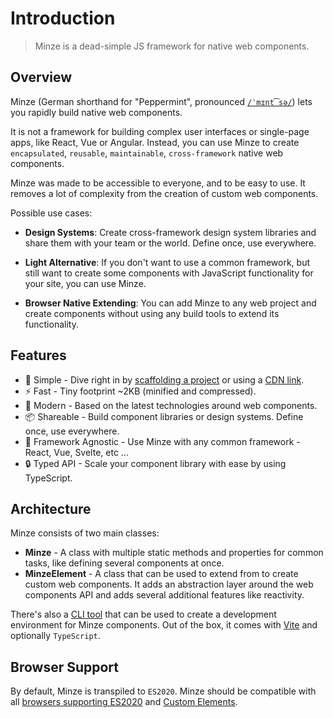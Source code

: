 # Introduction

> Minze is a dead-simple JS framework for native web components.

## Overview

Minze (German shorthand for "Peppermint", pronounced [`/ˈmɪnt͡sə/`](https://upload.wikimedia.org/wikipedia/commons/c/c2/De-Minze.ogg)) lets you rapidly build native web components.

It is not a framework for building complex user interfaces or single-page apps, like React, Vue or Angular. Instead, you can use Minze to create `encapsulated`, `reusable`, `maintainable`, `cross-framework` native web components.

Minze was made to be accessible to everyone, and to be easy to use. It removes a lot of complexity from the creation of custom web components.

Possible use cases:

- **Design Systems**: Create cross-framework design system libraries and share them with your team or the world. Define once, use everywhere.

- **Light Alternative**: If you don't want to use a common framework, but still want to create some components with JavaScript functionality for your site, you can use Minze.

- **Browser Native Extending**: You can add Minze to any web project and create components without using any build tools to extend its functionality.

## Features

- 👶 Simple - Dive right in by [scaffolding a project](/guide/installation#cli) or using a [CDN link](/guide/installation#cdn).
- ⚡ Fast - Tiny footprint ~2KB (minified and compressed).
- 🚀 Modern - Based on the latest technologies around web components.
- 📦 Shareable - Build component libraries or design systems. Define once, use everywhere.
- 🎲 Framework Agnostic - Use Minze with any common framework - React, Vue, Svelte, etc ...
- 🔒 Typed API - Scale your component library with ease by using TypeScript.

## Architecture

Minze consists of two main classes:

- **Minze** - A class with multiple static methods and properties for common tasks, like defining several components at once.
- **MinzeElement** - A class that can be used to extend from to create custom web components. It adds an abstraction layer around the web components API and adds several additional features like reactivity.

There's also a [CLI tool](/guide/installation.html#cli) that can be used to create a development environment for Minze components. Out of the box, it comes with [Vite](https://vitejs.dev/) and optionally `TypeScript`.

## Browser Support

By default, Minze is transpiled to `ES2020`. Minze should be compatible with all [browsers supporting ES2020](https://caniuse.com/?search=es2020) and [Custom Elements](https://caniuse.com/?search=Custom%20Elements).
